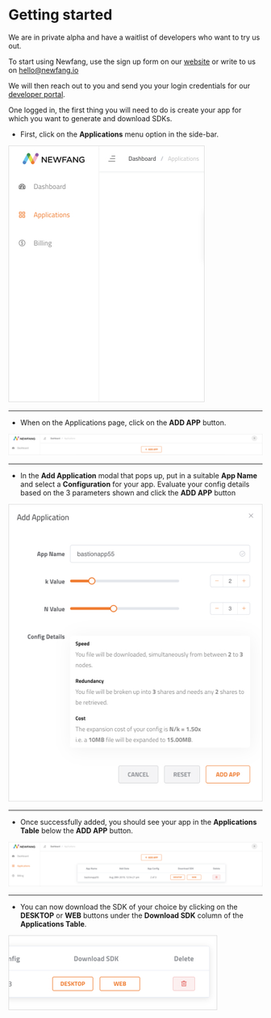 # Getting started

We are in private alpha and have a waitlist of developers who want to try us out.

To start using Newfang, use the sign up form on our [website](https://newfang.io) or write to us on [hello@newfang.io](mailto:hello@newfang.io)

We will then reach out to you and send you your login credentials for our [developer portal](https://developer.newfang.io).

One logged in, the first thing you will need to do is create your app for which you want to generate and download SDKs.

* First, click on the **Applications** menu option in the side-bar.

![](.gitbook/assets/screenshot-2019-09-11-at-12.31-1.jpg)

--------------------------------------------------------------------------------------------------------------------------------------------------------

* When on the Applications page, click on the **ADD APP** button.

![](.gitbook/assets/screenshot-2019-09-11-at-12.32.jpg)

--------------------------------------------------------------------------------------------------------------------------------------------------------

* In the **Add Application** modal that pops up, put in a suitable **App Name** and select a **Configuration** for your app. Evaluate your config details based on the 3 parameters shown and click the **ADD APP** button

![](.gitbook/assets/screenshot-2019-09-11-at-12.41%20%281%29.jpg)

--------------------------------------------------------------------------------------------------------------------------------------------------------

* Once successfully added, you should see your app in the **Applications Table** below the **ADD APP** button.

![](.gitbook/assets/screenshot-2019-09-11-at-12.42.jpg)

--------------------------------------------------------------------------------------------------------------------------------------------------------

* You can now download the SDK of your choice by clicking on the **DESKTOP** or **WEB** buttons under the **Download SDK** column of the **Applications Table**.

![](.gitbook/assets/screenshot-2019-09-11-at-12.43.jpg)



